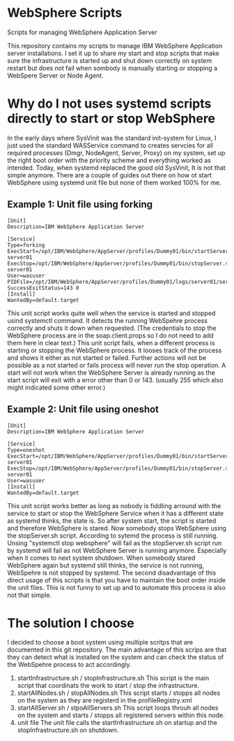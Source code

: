 # WebSphere Scripts
Scripts for managing WebSphere Application Server

This repository contains my scripts to manage IBM WebSphere Application server installations.
I set it up to share my start and stop scripts that make sure the infrastructure is started up and shut down correctly on system restart but does not fail when sombody is manually starting or stopping a WebSpere Server or Node Agent.

# Why do I not uses systemd scripts directly to start or stop WebSphere
In the early days where SysVinit was the standard init-system for Linux, I just used the standard WASService command to creates servcies for all required processes (Dmgr, NodeAgent, Server, Proxy) on my system, set up the right boot order with the priority scheme and everything worked as intended.
Today, when systemd replaced the good old SysVinit, It is not that simple anymore.
There are a couple of guides out there on how ot start WebSphere using systemd unit file but none of them worked 100% for me.
## Example 1: Unit file using forking
    [Unit]
    Description=IBM WebSphere Application Server
    
    [Service]
    Type=forking
    ExecStart=/opt/IBM/WebSphere/AppServer/profiles/Dummy01/bin/startServer.sh server01
    ExecStop=/opt/IBM/WebSphere/AppServer/profiles/Dummy01/bin/stopServer.sh server01
    User=wasuser
    PIDFile=/opt/IBM/WebSphere/AppServer/profiles/Dummy01/logs/server01/server01.pid
    SuccessExitStatus=143 0
    [Install]
    WantedBy=default.target

This unit script works quite well when the service is started and stopped usind systemctl command. It detects the running WebSpehre process correctly and shuts it down when requested. (The credentials to stop the WebSphere process are in the soap.client.props so I do not need to add them here in clear text.)
This unit script fails, when a different process is starting or stopping the WebSphere process. It looses track of the process and shows it either as not started or failed. Further actions will not be possible as a not started or fails process will never run the stop operation. A start will not work when the WebSphere Server is already running as the start script will exit with a error other than 0 or 143. (usually 255 which also might indicated some other error.)

## Example 2: Unit file using oneshot
    [Unit]
    Description=IBM WebSphere Application Server
    
    [Service]
    Type=oneshot
    ExecStart=/opt/IBM/WebSphere/AppServer/profiles/Dummy01/bin/startServer.sh server01
    ExecStop=/opt/IBM/WebSphere/AppServer/profiles/Dummy01/bin/stopServer.sh server01
    User=wasuser
    [Install]
    WantedBy=default.target
This unit script works better as long as nobody is fiddling arround with the service to start or stop the WebSphere Service when it has a different state as systemd thinks, the state is. So after system start, the script is started and therefore WebSphere is stared. Now somebody stops WebSphere using the stopServer.sh script. According to sytemd the process is still running. Unsing "systemctl stop websphere" will fail as the stopServer.sh script run by systemd will fail as not WebSphere Server is running anymore. Especially when it comes to next system shutdown. When somebody stared WebSphere again but systemd still thinks, the service is not running, WebSpehre is not stopped by systemd.
The second disadvantage of this direct usage of this scripts is that you have to maintain the boot order inside the unit files. This is not funny to set up and to automate this process is also not that simple.

# The solution I choose
I decided to choose a boot system using multiple scritps that are documented in this git repository. The main advantage of this scrips are that they can detect what is installed on the system and can check the status of the WebSpehre process to act accordingly. 
1. startInfrastructure.sh / stopInfrastructure.sh
This script is the main script that coordinats the work to start / stop the infrastructure.
2. startAllNodes.sh / stopAllNodes.sh
This script starts / stopps all nodes on the system as they are registerd in the profileRegistry.xml
3. startAllServer.sh / stpoAllServers.sh
This script loops throuh all nodes on the system and starts / stopps all registered servers within this node.
4. unit file
The unit file calls the startInfrastructure.sh on startup and the stopInfrastructure.sh on shutdown.

